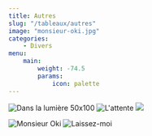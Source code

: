 ```yaml
---
title: Autres 
slug: "/tableaux/autres"
image: "monsieur-oki.jpg"
categories:
    - Divers
menu:
    main: 
        weight: -74.5
        params:
            icon: palette
---
```


![Dans la lumière 50x100](dans-la-lumiere.jpg) ![L'attente](lattente.jpg) ![](autres3.jpg)

![Monsieur Oki](monsieur-oki.jpg) ![Laissez-moi](laissez-moi.jpg)


